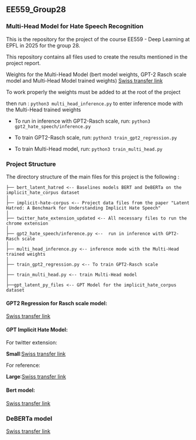 ## EE559_Group28

### Multi-Head Model for Hate Speech Recognition

This is the repository for the project of the course EE559 - Deep Learning at EPFL in 2025 for the group 28.

This repository contains all files used to create the results mentioned in the project report. 

Weights for the Multi-Head Model (bert model weights, GPT-2 Rasch scale model and Multi-Head Model trained weights)
[Swiss transfer link](https://www.swisstransfer.com/d/64d5427c-63ee-4bdd-ba31-fe343f1d409b)

To work properly the weights must be added to at the root of the project

then run : 
`python3 multi_head_inference.py` to enter inference mode with the Multi-Head trained weights

- To run in inference with GPT2-Rasch scale, run:
`python3 gpt2_hate_speech/inference.py`

- To train GPT2-Rasch scale, run:
`python3 train_gpt2_regression.py`

- To train Multi-Head model, run:
`python3 train_multi_head.py` 



### Project Structure

The directory structure of the main files for this project is the following :

```
├── bert_latent_hatred <-- Baselines models BERT and DeBERTa on the implicit_hate_corpus dataset
│ 
├── implicit-hate-corpus <-- Project data files from the paper "Latent Hatred: A Benchmark for Understanding Implicit Hate Speech" 
│ 
├── twitter_hate_extension_updated <-- All necessary files to run the chrome extension
│
├── gpt2_hate_speech/inference.py <--  run in inference with GPT2-Rasch scale
│
├── multi_head_inference.py <-- inference mode with the Multi-Head trained weights
│
├── train_gpt2_regression.py <-- To train GPT2-Rasch scale
│
├── train_multi_head.py <-- train Multi-Head model
│
├──gpt_latent_py_files <-- GPT Model for the implicit_hate_corpus dataset
```

#### GPT2 Regression for Rasch scale model:

[Swiss transfer link](https://www.swisstransfer.com/d/30e38139-bb15-45c7-b0be-cc02d44ba79a)


#### GPT Implicit Hate Model:

For twitter extension:

**Small**:[Swiss transfer link](https://www.swisstransfer.com/d/1dc8448b-50c7-4a66-882b-78b8e1b3f938)

For reference:

**Large**:[Swiss transfer link](https://www.swisstransfer.com/d/bc9c2a00-9ec9-4996-8b25-fa2e890ecbe7)


#### Bert model:
[Swiss transfer link](https://www.swisstransfer.com/d/e9ae2ef0-f406-4d08-91a4-39344d89d5b8)

### DeBERTa model

[Swiss transfer link](https://www.swisstransfer.com/d/ad4e9e6e-8ee6-446c-8f79-6bc7884b3dea)
